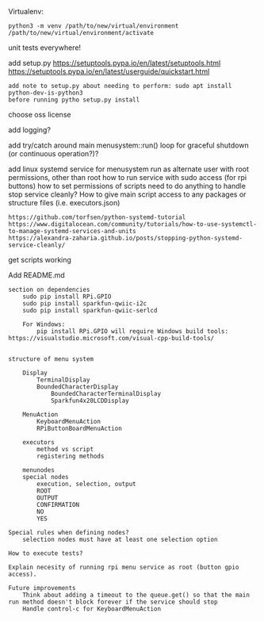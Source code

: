 
Virtualenv:

    python3 -m venv /path/to/new/virtual/environment
    /path/to/new/virtual/environment/activate

unit tests everywhere!

add setup.py
    https://setuptools.pypa.io/en/latest/setuptools.html
    https://setuptools.pypa.io/en/latest/userguide/quickstart.html

    add note to setup.py about needing to perform: sudo apt install python-dev-is-python3
    before running pytho setup.py install

choose oss license

add logging?

add try/catch around main menusystem::run() loop for graceful shutdown (or continuous operation?)?

add linux systemd service for menusystem
    run as alternate user with root permissions, other than root
    how to run service with sudo access (for rpi buttons)
    how to set permissions of scripts
    need to do anything to handle stop service cleanly?
    How to give main script access to any packages or structure files (i.e. executors.json)

    https://github.com/torfsen/python-systemd-tutorial
    https://www.digitalocean.com/community/tutorials/how-to-use-systemctl-to-manage-systemd-services-and-units
    https://alexandra-zaharia.github.io/posts/stopping-python-systemd-service-cleanly/



get scripts working

Add README.md

    section on dependencies
        sudo pip install RPi.GPIO
        sudo pip install sparkfun-qwiic-i2c
        sudo pip install sparkfun-qwiic-serlcd
    
        For Windows:
            pip install RPi.GPIO will require Windows build tools: https://visualstudio.microsoft.com/visual-cpp-build-tools/
            

    structure of menu system

        Display
            TerminalDisplay
            BoundedCharacterDisplay
                BoundedCharacterTerminalDisplay
                Sparkfun4x20LCDDisplay

        MenuAction
            KeyboardMenuAction
            RPiButtonBoardMenuAction

        executors
            method vs script
            registering methods

        menunodes
        special nodes
            execution, selection, output
            ROOT
            OUTPUT
            CONFIRMATION
            NO
            YES

    Special rules when defining nodes?
        selection nodes must have at least one selection option

    How to execute tests?

    Explain necesity of running rpi menu service as root (button gpio access).

    Future improvements
        Think about adding a timeout to the queue.get() so that the main run method doesn't block forever if the service should stop
        Handle control-c for KeyboardMenuAction
    
